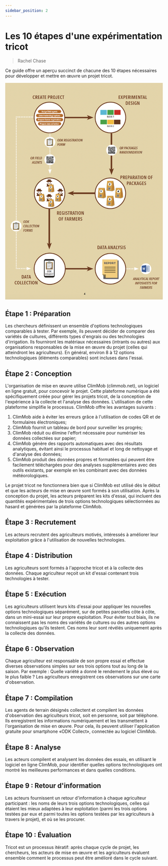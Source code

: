```yaml
---
sidebar_position: 2
---
```


# Les 10 étapes d'une expérimentation tricot

> Rachel Chase

Ce guide offre un aperçu succinct de chacune des 10 étapes nécessaires pour développer et mettre en œuvre un projet tricot.

![Les 10 étapes du tricot](./img/10StepsTricot.png)

## Étape 1 : Préparation
Les chercheurs définissent un ensemble d'options technologiques comparables à tester. Par exemple, ils peuvent décider de comparer des variétés de cultures, différents types d'engrais ou des technologies d'irrigation. Ils fourniront les matériaux nécessaires (intrants ou autres) aux organisations responsables de la mise en œuvre du projet (celles qui atteindront les agriculteurs). En général, environ 8 à 12 options technologiques (éléments comparables) sont incluses dans l'essai.

## Étape 2 : Conception
L'organisation de mise en œuvre utilise ClimMob (climmob.net), un logiciel en ligne gratuit, pour concevoir le projet. Cette plateforme numérique a été spécifiquement créée pour gérer les projets tricot, de la conception de l'expérience à la collecte et l'analyse des données. L'utilisation de cette plateforme simplifie le processus. ClimMob offre les avantages suivants :
1. ClimMob aide à éviter les erreurs grâce à l'utilisation de codes QR et de formulaires électroniques;
2. ClimMob fournit un tableau de bord pour surveiller les progrès;
3. ClimMob réduit ou élimine l'effort nécessaire pour numériser les données collectées sur papier;
4. ClimMob génère des rapports automatiques avec des résultats analytiques, évitant ainsi le processus habituel et long de nettoyage et d'analyse des données;
5. ClimMob produit des données propres et formatées qui peuvent être facilement téléchargées pour des analyses supplémentaires avec des outils existants, par exemple en les combinant avec des données météorologiques.

Le projet tricot ne fonctionnera bien que si ClimMob est utilisé dès le début et que les acteurs de mise en œuvre sont formés à son utilisation. Après la conception du projet, les acteurs préparent les kits d'essai, qui incluent des quantités expérimentales de trois options technologiques sélectionnées au hasard et générées par la plateforme ClimMob.

## Étape 3 : Recrutement
Les acteurs recrutent des agriculteurs motivés, intéressés à améliorer leur exploitation grâce à l'utilisation de nouvelles technologies.

## Étape 4 : Distribution
Les agriculteurs sont formés à l'approche tricot et à la collecte des données. Chaque agriculteur reçoit un kit d'essai contenant trois technologies à tester.

## Étape 5 : Exécution
Les agriculteurs utilisent leurs kits d'essai pour appliquer les nouvelles options technologiques séparément, sur de petites parcelles côte à côte, dans un mini-essai sur leur propre exploitation. Pour éviter tout biais, ils ne connaissent pas les noms des variétés de cultures ou des autres options technologiques qu'ils testent. Ces noms leur sont révélés uniquement après la collecte des données.

## Étape 6 : Observation
Chaque agriculteur est responsable de son propre essai et effectue diverses observations simples sur ses trois options tout au long de la saison. Par exemple : Quelle variété a donné le rendement le plus élevé ou le plus faible ? Les agriculteurs enregistrent ces observations sur une carte d'observation.

## Étape 7 : Compilation
Les agents de terrain désignés collectent et compilent les données d'observation des agriculteurs tricot, soit en personne, soit par téléphone. Ils enregistrent les informations numériquement et les transmettent à l'organisation de mise en œuvre. Pour cela, ils peuvent utiliser l'application gratuite pour smartphone «ODK Collect», connectée au logiciel ClimMob.

## Étape 8 : Analyse
Les acteurs compilent et analysent les données des essais, en utilisant le logiciel en ligne ClimMob, pour identifier quelles options technologiques ont montré les meilleures performances et dans quelles conditions.

## Étape 9 : Retour d'information
Les acteurs fournissent un retour d'information à chaque agriculteur participant : les noms de leurs trois options technologiques, celles qui étaient les mieux adaptées à leur exploitation (parmi les trois options testées par eux et parmi toutes les options testées par les agriculteurs à travers le projet), et où se les procurer.

## Étape 10 : Évaluation
Tricot est un processus itératif: après chaque cycle de projet, les chercheurs, les acteurs de mise en œuvre et les agriculteurs évaluent ensemble comment le processus peut être amélioré dans le cycle suivant.
